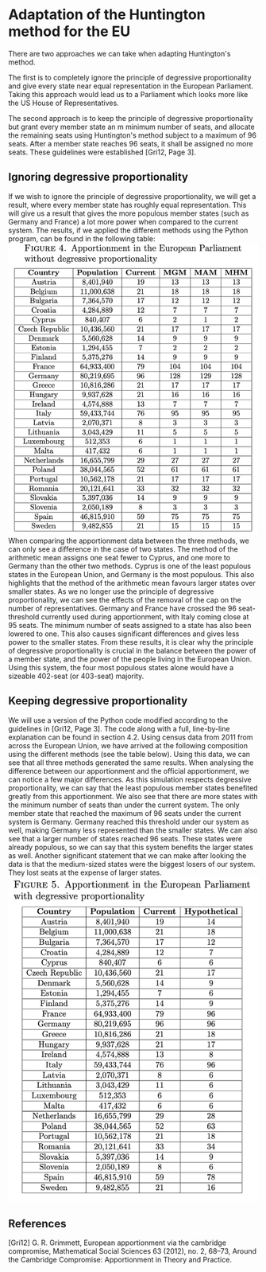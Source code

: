 # Adaptation of the Huntington method for the EU
There are two approaches we can take when adapting Huntington's method. 

The first is to completely ignore the principle of degressive proportionality and give every state near equal representation in the European Parliament. Taking this approach would lead us to a Parliament which looks more like the US House of Representatives. 

The second approach is to keep the principle of degressive proportionality but grant every member state an m minimum number of seats,  and allocate the remaining seats using Huntington's method subject to a maximum of 96 seats. After a member state reaches 96 seats, it shall be assigned no more seats. These guidelines were established [Gri12, Page 3]. 
  
## Ignoring degressive proportionality 
If we wish to ignore the principle of degressive proportionality, we will get a result, where every member state has roughly equal representation. This will give us a result that gives the more populous member states (such as Germany and France) a lot more power when compared to the current system. The results, if we applied the different methods using the Python program, can be found in the following table: 
![The compositon of the European Parliament ignoring degressive proportionality](tables/wo_deg_prop.png)
When comparing the apportionment data between the three methods, we can only see a difference in the case of two states. The method of the arithmetic mean assigns one seat fewer to Cyprus, and one more to Germany than the other two methods. Cyprus is one of the least populous states in the European Union, and Germany is the most populous. This also highlights that the method of the arithmetic mean favours larger states over smaller states. 
As we no longer use the principle of degressive proportionality, we can see the effects of the removal of the cap on the number of representatives. Germany and France have crossed the 96 seat-threshold currently used during apportionment, with Italy coming close at 95 seats. 
The minimum number of seats assigned to a state has also been lowered to one. This also causes significant differences and gives less power to the smaller states. 
From these results, it is clear why the principle of degressive proportionality is crucial in the balance between the power of a member state, and the power of the people living in the European Union. Using this system, the four most populous states alone would have a sizeable 402-seat (or 403-seat) majority. 

## Keeping degressive proportionality
We will use a version of the Python code modified according to the guidelines in [Gri12, Page 3]. The code along with a full, line-by-line explanation can be found in section 4.2. Using census data from 2011 from across the European Union, we have arrived at the following composition using the different methods (see the table below). 
Using this data, we can see that all three methods generated the same results. When analysing the difference between our apportionment and the official apportionment, we can notice a few major differences. 
As this simulation respects degressive proportionality, we can say that the least populous member states benefited greatly from this apportionment. We also see that there are more states with the minimum number of seats than under the current system. 
The only member state that reached the maximum of 96 seats under the current system is Germany. Germany reached this threshold under our system as well, making Germany less represented than the smaller states. 
We can also see that a larger number of states reached 96 seats. These states were already populous, so we can say that this system benefits the larger states as well. 
Another significant statement that we can make after looking the data is that the medium-sized states were the biggest losers of our system. They lost seats at the expense of larger states. 
![The compositon of the European Parliament keeping degressive proportionality](tables/w_deg_prop.png)

## References
[Gri12] 	G. R. Grimmett, European apportionment via the cambridge compromise, Mathematical Social Sciences 63 (2012), no. 2, 68–73, Around the Cambridge Compromise: Apportionment in Theory and Practice. 
